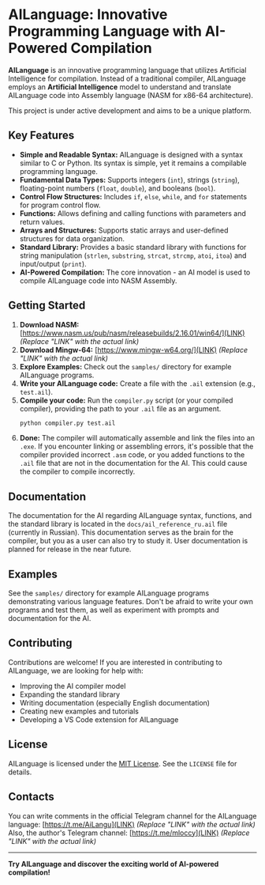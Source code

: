 # AILanguage: Innovative Programming Language with AI-Powered Compilation

**AILanguage** is an innovative programming language that utilizes Artificial Intelligence for compilation. Instead of a traditional compiler, AILanguage employs an **Artificial Intelligence** model to understand and translate AILanguage code into Assembly language (NASM for x86-64 architecture).

This project is under active development and aims to be a unique platform.

## Key Features

*   **Simple and Readable Syntax:** AILanguage is designed with a syntax similar to C or Python. Its syntax is simple, yet it remains a compilable programming language.
*   **Fundamental Data Types:** Supports integers (`int`), strings (`string`), floating-point numbers (`float`, `double`), and booleans (`bool`).
*   **Control Flow Structures:** Includes `if`, `else`, `while`, and `for` statements for program control flow.
*   **Functions:**  Allows defining and calling functions with parameters and return values.
*   **Arrays and Structures:** Supports static arrays and user-defined structures for data organization.
*   **Standard Library:**  Provides a basic standard library with functions for string manipulation (`strlen`, `substring`, `strcat`, `strcmp`, `atoi`, `itoa`) and input/output (`print`).
*   **AI-Powered Compilation:**  The core innovation - an AI model is used to compile AILanguage code into NASM Assembly.

## Getting Started

1.  **Download NASM:** [https://www.nasm.us/pub/nasm/releasebuilds/2.16.01/win64/](LINK) *(Replace "LINK" with the actual link)*
2.  **Download Mingw-64:** [https://www.mingw-w64.org/](LINK) *(Replace "LINK" with the actual link)*
3.  **Explore Examples:** Check out the `samples/` directory for example AILanguage programs.
4.  **Write your AILanguage code:** Create a file with the `.ail` extension (e.g., `test.ail`).
5.  **Compile your code:** Run the `compiler.py` script (or your compiled compiler), providing the path to your `.ail` file as an argument.
    ```bash
    python compiler.py test.ail
    ```
6.  **Done:** The compiler will automatically assemble and link the files into an `.exe`. If you encounter linking or assembling errors, it's possible that the compiler provided incorrect `.asm` code, or you added functions to the `.ail` file that are not in the documentation for the AI. This could cause the compiler to compile incorrectly.

## Documentation

The documentation for the AI regarding AILanguage syntax, functions, and the standard library is located in the `docs/ail_reference_ru.ail` file (currently in Russian). This documentation serves as the brain for the compiler, but you as a user can also try to study it.
User documentation is planned for release in the near future.

## Examples

See the `samples/` directory for example AILanguage programs demonstrating various language features. Don't be afraid to write your own programs and test them, as well as experiment with prompts and documentation for the AI.

## Contributing

Contributions are welcome! If you are interested in contributing to AILanguage, we are looking for help with:

*   Improving the AI compiler model
*   Expanding the standard library
*   Writing documentation (especially English documentation)
*   Creating new examples and tutorials
*   Developing a VS Code extension for AILanguage

## License

AILanguage is licensed under the [MIT License](LICENSE). See the `LICENSE` file for details.

## Contacts

You can write comments in the official Telegram channel for the AILanguage language: [https://t.me/AiLangu](LINK) *(Replace "LINK" with the actual link)*
Also, the author's Telegram channel: [https://t.me/mloccy](LINK) *(Replace "LINK" with the actual link)*

---

**Try AILanguage and discover the exciting world of AI-powered compilation!**
